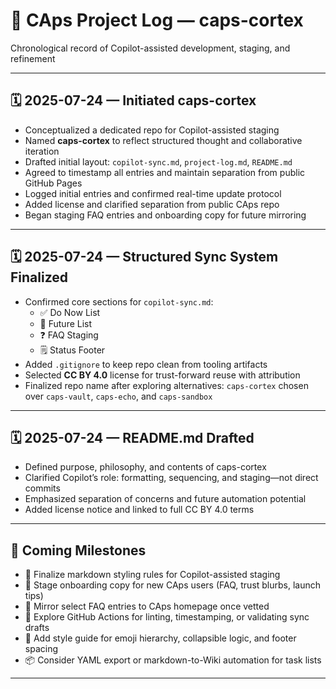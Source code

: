 # 📘 CAps Project Log — caps-cortex  
Chronological record of Copilot-assisted development, staging, and refinement

---

## 🗓️ 2025-07-24 — Initiated caps-cortex  
- Conceptualized a dedicated repo for Copilot-assisted staging  
- Named **caps-cortex** to reflect structured thought and collaborative iteration  
- Drafted initial layout: `copilot-sync.md`, `project-log.md`, `README.md`  
- Agreed to timestamp all entries and maintain separation from public GitHub Pages
- Logged initial entries and confirmed real-time update protocol
- Added license and clarified separation from public CAps repo
- Began staging FAQ entries and onboarding copy for future mirroring

---

## 🗓️ 2025-07-24 — Structured Sync System Finalized  
- Confirmed core sections for `copilot-sync.md`:  
  - ✅ Do Now List  
  - 🧪 Future List  
  - ❓ FAQ Staging  
  - 🗒️ Status Footer  
- Added `.gitignore` to keep repo clean from tooling artifacts  
- Selected **CC BY 4.0** license for trust-forward reuse with attribution  
- Finalized repo name after exploring alternatives: `caps-cortex` chosen over `caps-vault`, `caps-echo`, and `caps-sandbox`

---

## 🗓️ 2025-07-24 — README.md Drafted  
- Defined purpose, philosophy, and contents of caps-cortex  
- Clarified Copilot’s role: formatting, sequencing, and staging—not direct commits  
- Emphasized separation of concerns and future automation potential  
- Added license notice and linked to full CC BY 4.0 terms

---

## 🔮 Coming Milestones  
- 🧭 Finalize markdown styling rules for Copilot-assisted staging  
- 🧩 Stage onboarding copy for new CAps users (FAQ, trust blurbs, launch tips)  
- 🧼 Mirror select FAQ entries to CAps homepage once vetted  
- 🧪 Explore GitHub Actions for linting, timestamping, or validating sync drafts  
- 🧱 Add style guide for emoji hierarchy, collapsible logic, and footer spacing  
- 📦 Consider YAML export or markdown-to-Wiki automation for task lists

---
